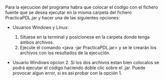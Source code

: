 Para la ejecucion del programa habra que colocar el codigo con el fichero fuente que se desea ejecutar en la misma carpeta del fichero PracticaPDL.jar y hacer una de las siguientes opciones:

 - Usuarios Windows y Linux:
 	1. Situese en la terminal y posicionese en la carpeta donde tenga ambos archivos.
 	2. Ejecute el comando <java -jar PracticaPDL.jar> y se le crearán los archivos con los resultados de la ejecución.
 	
 - Usuario Windows opcion 2. Si los dos archivos estan bien colocalos se podrá ejecutar el código haciendo doble clic sobre el .jar. Puede provocar algun error, si es asi probar con la opción 1. 
